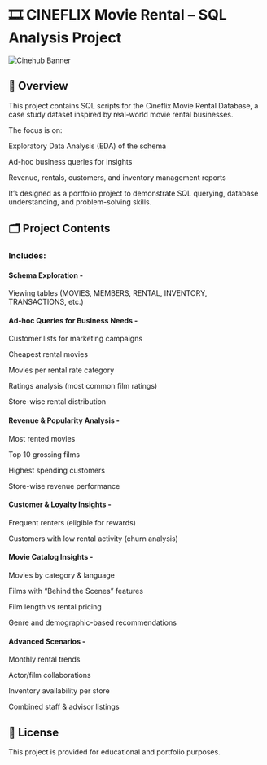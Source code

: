 # 🎞 CINEFLIX Movie Rental – SQL Analysis Project

![Cinehub Banner](https://mars-images.imgix.net/seobot/filmgrail.com/658a324a896bdc25cc34dfde-5a45cbc3254de9016c096e1d7dafd6d2.png?auto=compress)

## 📌 Overview

  This project contains SQL scripts for the Cineflix Movie Rental Database, a case study dataset inspired by real-world movie rental businesses.
  
  The focus is on:
  
  Exploratory Data Analysis (EDA) of the schema
  
  Ad-hoc business queries for insights
  
  Revenue, rentals, customers, and inventory management reports
  
  It’s designed as a portfolio project to demonstrate SQL querying, database understanding, and problem-solving skills.

## 🗂️ Project Contents

### Includes:

#### Schema Exploration -
Viewing tables (MOVIES, MEMBERS, RENTAL, INVENTORY, TRANSACTIONS, etc.)


#### Ad-hoc Queries for Business Needs -
Customer lists for marketing campaigns

Cheapest rental movies

Movies per rental rate category

Ratings analysis (most common film ratings)

Store-wise rental distribution

#### Revenue & Popularity Analysis -

Most rented movies

Top 10 grossing films

Highest spending customers

Store-wise revenue performance

#### Customer & Loyalty Insights -

Frequent renters (eligible for rewards)

Customers with low rental activity (churn analysis)

#### Movie Catalog Insights -

Movies by category & language

Films with “Behind the Scenes” features

Film length vs rental pricing

Genre and demographic-based recommendations

#### Advanced Scenarios -

Monthly rental trends

Actor/film collaborations

Inventory availability per store

Combined staff & advisor listings
                                        
                                    
## 📜 License

This project is provided for educational and portfolio purposes.
